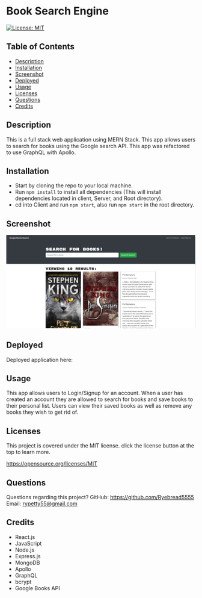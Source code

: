 # Book Search Engine

[![License: MIT](https://img.shields.io/badge/License-MIT-yellow.svg)](https://opensource.org/licenses/MIT)

## Table of Contents

- [Description](#description)
- [Installation](#installation)
- [Screenshot](#screenshot)
- [Deployed](#deployed)
- [Usage](#usage)
- [Licenses](#license)
- [Questions](#questions)
- [Credits](#credits)

## Description

This is a full stack web application using MERN Stack. This app allows users to search for books using the Google search API. This app was refactored to use GraphQL with Apollo.

## Installation

- Start by cloning the repo to your local machine.
- Run `npm install` to install all dependencies (This will install dependencies located in client, Server, and Root directory).
- cd into Client and run `npm start`, also run `npm start` in the root directory.

## Screenshot

![](assets/book-search-image.png)

## Deployed

Deployed application here:

## Usage

This app allows users to Login/Signup for an account. When a user has created an account they are allowed to search for books and save books to their personal list. Users can view their saved books as well as remove any books they wish to get rid of.

## Licenses

This project is covered under the MIT license. click the license button at the top to learn more.

https://opensource.org/licenses/MIT

## Questions

Questions regarding this project?
GitHub: https://github.com/Ryebread5555
Email: rypetty55@gmail.com

## Credits

- React.js
- JavaScript
- Node.js
- Express.js
- MongoDB
- Apollo
- GraphQL
- bcrypt
- Google Books API
